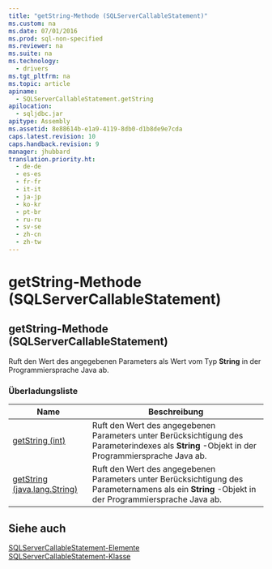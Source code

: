 ```yaml
---
title: "getString-Methode (SQLServerCallableStatement)"
ms.custom: na
ms.date: 07/01/2016
ms.prod: sql-non-specified
ms.reviewer: na
ms.suite: na
ms.technology: 
  - drivers
ms.tgt_pltfrm: na
ms.topic: article
apiname: 
  - SQLServerCallableStatement.getString
apilocation: 
  - sqljdbc.jar
apitype: Assembly
ms.assetid: 8e88614b-e1a9-4119-8db0-d1b8de9e7cda
caps.latest.revision: 10
caps.handback.revision: 9
manager: jhubbard
translation.priority.ht: 
  - de-de
  - es-es
  - fr-fr
  - it-it
  - ja-jp
  - ko-kr
  - pt-br
  - ru-ru
  - sv-se
  - zh-cn
  - zh-tw
---
```

# getString-Methode (SQLServerCallableStatement)
    
## getString\-Methode \(SQLServerCallableStatement\)  
 Ruft den Wert des angegebenen Parameters als Wert vom Typ **String** in der Programmiersprache Java ab.  
  
### Überladungsliste  
  
|Name|Beschreibung|  
|----------|------------------|  
|[getString \(int\)](../content/getString-Method--int-.md)|Ruft den Wert des angegebenen Parameters unter Berücksichtigung des Parameterindexes als **String** \-Objekt in der Programmiersprache Java ab.|  
|[getString \(java.lang.String\)](../content/getString-Method--java.lang.String-.md)|Ruft den Wert des angegebenen Parameters unter Berücksichtigung des Parameternamens als ein **String** \-Objekt in der Programmiersprache Java ab.|  
  
## Siehe auch  
 [SQLServerCallableStatement-Elemente](../content/SQLServerCallableStatement-Members.md)   
 [SQLServerCallableStatement-Klasse](../content/SQLServerCallableStatement-Class.md)  
  
  